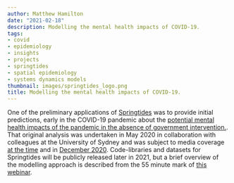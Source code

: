 ```yaml
---
author: Matthew Hamilton
date: "2021-02-18"
description: Modelling the mental health impacts of COVID-19.
tags:
- covid
- epidemiology
- insights
- projects
- springtides
- spatial epidemiology
- systems dynamics models
thumbnail: images/springtides_logo.png
title: Modelling the mental health impacts of COVID-19.
---
```


One of the preliminary applications of [Springtides](../springtides/) was to provide initial predictions, early in the COVID-19 pandemic about the [potential mental health impacts of the pandemic in the absence of government intervention.](https://www.orygen.org.au/About/News-And-Events/2020/Modelling-predicts-an-additional-82,000-young-Vict). That original analysis was undertaken in May 2020 in collaboration with colleagues at the University of Sydney and was subject to media coverage [at the time](https://www.theage.com.au/national/victoria/alarm-raised-over-pandemic-linked-mental-health-crisis-20200514-p54t2z.html) and in [December 2020](https://www.theage.com.au/lifestyle/health-and-wellness/mental-health-of-young-must-be-a-post-virus-priority-20201212-p56mxk.html). Code-libraries and datasets for Springtides will be publicly released later in 2021, but a brief overview of the modelling approach is described from the 55 minute mark of [this webinar](https://www.youtube.com/watch?v=b6g_DzBPOqo&feature=youtu.be).





